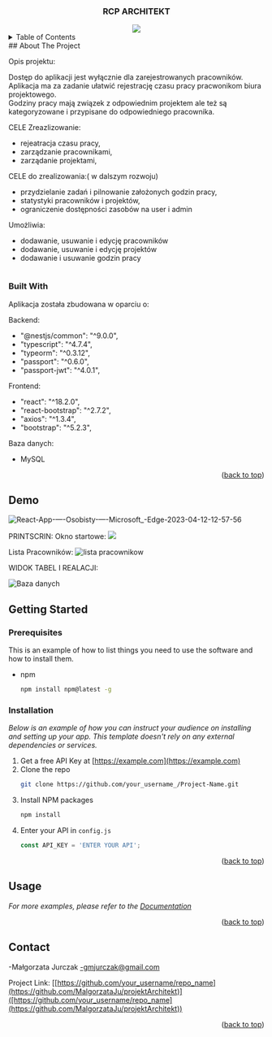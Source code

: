 
 <h3 align="center">RCP ARCHITEKT</h3>
 <div align="center" ><img  src="https://user-images.githubusercontent.com/41152177/231270014-b6cbfdc3-9281-4721-bb3d-3d2a0f20cc53.jpg"/></div>

<!-- TABLE OF CONTENTS -->
<details>
  <summary>Table of Contents</summary>
  <ol>
    <li>
      <a href="#about-the-project">About The Project</a>
      <ul>
        <li><a href="#built-with">Built With</a></li>
      </ul>
    </li>
    <li>
      <a href="#getting-started">Getting Started</a>
      <ul>
        <li><a href="#prerequisites">Prerequisites</a></li>
        <li><a href="#installation">Installation</a></li>
      </ul>
    </li>
    <li><a href="#usage">Usage</a></li>
    <li><a href="#roadmap">Roadmap</a></li>
    <li><a href="#contributing">Contributing</a></li>
    <li><a href="#license">License</a></li>
    <li><a href="#contact">Contact</a></li>
    <li><a href="#acknowledgments">Acknowledgments</a></li>
  </ol>
</details>
<!-- ABOUT THE PROJECT -->
## About The Project

Opis projektu:
 
Dostęp do aplikacji jest wyłącznie dla zarejestrowanych pracowników.
Aplikacja ma za zadanie ułatwić rejestrację czasu pracy pracwonikom biura projektowego.  
Godziny pracy mają związek z odpowiednim projektem ale też są kategoryzowane i przypisane do odpowiedniego pracownika.

CELE Zreazlizowanie: 
  - rejeatracja czasu pracy,
  - zarządzanie pracownikami,
  - zarządanie projektami,
  
CELE do zrealizowania:( w dalszym rozwoju) 
  - przydzielanie zadań i pilnowanie założonych godzin pracy,
  - statystyki pracowników i projektów,
  - ograniczenie dostępności zasobów na user i admin


Umożliwia:
- dodawanie, usuwanie i edycję pracowników
- dodawanie, usuwanie i edycję projektów
- dodawanie i usuwanie godzin pracy


<img href= "[https://user-images.githubusercontent.com/41152177/230640791-853ad331-54e0-4333-9fe1-36f07ac25411.pn](https://user-images.githubusercontent.com/41152177/230631870-780a95be-418f-461f-aae7-f9b15b848817.png)g"/>


### Built With

Aplikacja została zbudowana w oparciu o:

Backend:
- "@nestjs/common": "^9.0.0",
- "typescript": "^4.7.4",
- "typeorm": "^0.3.12",
- "passport": "^0.6.0",
- "passport-jwt": "^4.0.1",

Frontend:
- "react": "^18.2.0",
- "react-bootstrap": "^2.7.2",
- "axios": "^1.3.4",
- "bootstrap": "^5.2.3",

Baza danych:
- MySQL 
 
  
<p align="right">(<a href="#readme-top">back to top</a>)</p>


## Demo


![React-App-—-Osobisty-—-Microsoft_-Edge-2023-04-12-12-57-56](https://user-images.githubusercontent.com/41152177/231442253-3d80edf6-34c7-4555-a07c-3840939c2837.gif)


PRINTSCRIN:
Okno startowe:
<img src = "https://user-images.githubusercontent.com/41152177/231267953-4f9c9a31-c1e3-4ae4-a4b9-0e33836a7ff4.jpg"/>

Lista Pracowników:
![lista pracownikow](https://user-images.githubusercontent.com/41152177/231268392-c3f5e82b-5e97-4b44-bc61-6d4894bb01b1.jpg)

WIDOK TABEL I REALACJI: 

![Baza danych](https://user-images.githubusercontent.com/41152177/231252712-8b3aa105-518c-4096-803f-e0b04b9117f1.png)

<!-- GETTING STARTED -->
## Getting Started


### Prerequisites

This is an example of how to list things you need to use the software and how to install them.
* npm
  ```sh
  npm install npm@latest -g
  ```

### Installation

_Below is an example of how you can instruct your audience on installing and setting up your app. This template doesn't rely on any external dependencies or services._

1. Get a free API Key at [https://example.com](https://example.com)
2. Clone the repo
   ```sh
   git clone https://github.com/your_username_/Project-Name.git
   ```
3. Install NPM packages
   ```sh
   npm install
   ```
4. Enter your API in `config.js`
   ```js
   const API_KEY = 'ENTER YOUR API';
   ```

<p align="right">(<a href="#readme-top">back to top</a>)</p>



<!-- USAGE EXAMPLES -->
## Usage




_For more examples, please refer to the [Documentation](https://example.com)_

<p align="right">(<a href="#readme-top">back to top</a>)</p>



<!-- CONTACT -->
## Contact

-Małgorzata Jurczak -gmjurczak@gmail.com

Project Link: [[https://github.com/your_username/repo_name](https://github.com/MalgorzataJu/projektArchitekt)]([https://github.com/your_username/repo_name](https://github.com/MalgorzataJu/projektArchitekt))

<p align="right">(<a href="#readme-top">back to top</a>)</p>

